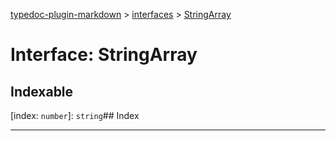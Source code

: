 [typedoc-plugin-markdown](../index.md) > [interfaces](../modules/interfaces.md) > [StringArray](../interfaces/interfaces.stringarray.md)



# Interface: StringArray

## Indexable

\[index: `number`\]:&nbsp;`string`## Index


---
